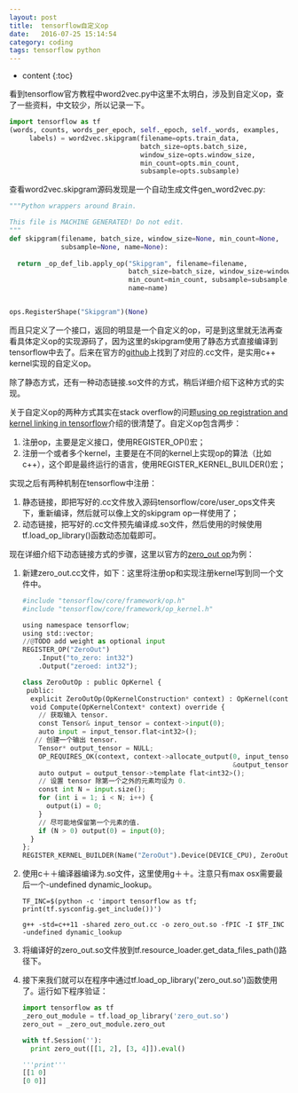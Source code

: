 ```yaml
---
layout: post
title:  tensorflow自定义op
date:   2016-07-25 15:14:54
category: coding
tags: tensorflow python
---
```


* content
{:toc}




看到tensorflow官方教程中word2vec.py中这里不太明白，涉及到自定义op，查了一些资料，中文较少，所以记录一下。

```python
import tensorflow as tf
(words, counts, words_per_epoch, self._epoch, self._words, examples,
     labels) = word2vec.skipgram(filename=opts.train_data,
                                 batch_size=opts.batch_size,
                                 window_size=opts.window_size,
                                 min_count=opts.min_count,
                                 subsample=opts.subsample)
```

查看word2vec.skipgram源码发现是一个自动生成文件gen_word2vec.py:

```python
"""Python wrappers around Brain.

This file is MACHINE GENERATED! Do not edit.
"""
def skipgram(filename, batch_size, window_size=None, min_count=None,
             subsample=None, name=None):
 
  return _op_def_lib.apply_op("Skipgram", filename=filename,
                              batch_size=batch_size, window_size=window_size,
                              min_count=min_count, subsample=subsample,
                              name=name)


ops.RegisterShape("Skipgram")(None)
```

而且只定义了一个接口，返回的明显是一个自定义的op，可是到这里就无法再查看具体定义op的实现源码了，因为这里的skipgram使用了静态方式直接编译到tensorflow中去了。后来在官方的[github](https://github.com/tensorflow/tensorflow/tree/master/tensorflow/models/embedding)上找到了对应的.cc文件，是实用c++ kernel实现的自定义op。

除了静态方式，还有一种动态链接.so文件的方式，稍后详细介绍下这种方式的实现。

关于自定义op的两种方式其实在stack overflow的问题[using op registration and kernel linking in tensorflow](http://stackoverflow.com/questions/37548662/understand-op-registration-and-kernel-linking-in-tensorflow/37556646#37556646)介绍的很清楚了。自定义op包含两步：

1. 注册op，主要是定义接口，使用REGISTER_OP()宏；
2. 注册一个或者多个kernel，主要是在不同的kernel上实现op的算法（比如c++），这个即是最终运行的语言，使用REGISTER_KERNEL_BUILDER()宏；

实现之后有两种机制在tensorflow中注册：

1. 静态链接，即把写好的.cc文件放入源码tensorflow/core/user_ops文件夹下，重新编译，然后就可以像上文的skipgram op一样使用了；
2. 动态链接，把写好的.cc文件预先编译成.so文件，然后使用的时候使用tf.load_op_library()函数动态加载即可。

现在详细介绍下动态链接方式的步骤，这里以官方的[zero_out op](https://www.tensorflow.org/versions/r0.9/how_tos/adding_an_op/index.html)为例：

1. 新建zero_out.cc文件，如下：这里将注册op和实现注册kernel写到同一个文件中。

   ```python
   #include "tensorflow/core/framework/op.h"
   #include "tensorflow/core/framework/op_kernel.h"

   using namespace tensorflow;
   using std::vector;
   //@TODO add weight as optional input
   REGISTER_OP("ZeroOut")
       .Input("to_zero: int32")
       .Output("zeroed: int32");

   class ZeroOutOp : public OpKernel {
    public:
     explicit ZeroOutOp(OpKernelConstruction* context) : OpKernel(context) {}
     void Compute(OpKernelContext* context) override {
       // 获取输入 tensor.
       const Tensor& input_tensor = context->input(0);
       auto input = input_tensor.flat<int32>();
      // 创建一个输出 tensor.
       Tensor* output_tensor = NULL;
       OP_REQUIRES_OK(context, context->allocate_output(0, input_tensor.shape(),
                                                        &output_tensor));
       auto output = output_tensor->template flat<int32>();
       // 设置 tensor 除第一个之外的元素均设为 0.
       const int N = input.size();
       for (int i = 1; i < N; i++) {
         output(i) = 0;
       }
       // 尽可能地保留第一个元素的值.
       if (N > 0) output(0) = input(0);
     }
   };
   REGISTER_KERNEL_BUILDER(Name("ZeroOut").Device(DEVICE_CPU), ZeroOutOp);
   ```

2. 使用c＋＋编译器编译为.so文件，这里使用g＋＋。注意只有max osx需要最后一个-undefined dynamic_lookup。

   ```shell
   TF_INC=$(python -c 'import tensorflow as tf; print(tf.sysconfig.get_include())')

   g++ -std=c++11 -shared zero_out.cc -o zero_out.so -fPIC -I $TF_INC -undefined dynamic_lookup
   ```

3. 将编译好的zero_out.so文件放到tf.resource_loader.get_data_files_path()路径下。

4. 接下来我们就可以在程序中通过tf.load_op_library('zero_out.so')函数使用了。运行如下程序验证：

   ```python
   import tensorflow as tf
   _zero_out_module = tf.load_op_library('zero_out.so')
   zero_out = _zero_out_module.zero_out

   with tf.Session(''):
     print zero_out([[1, 2], [3, 4]]).eval()

   '''print'''
   [[1 0]
   [0 0]]
   ```


